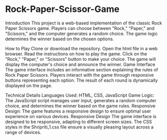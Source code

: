 # Rock-Paper-Scissor-Game
Introduction
This project is a web-based implementation of the classic Rock Paper Scissors game. Players can choose between "Rock," "Paper," and "Scissors," and the computer generates a random choice. The game logic determines the winner based on the chosen options.

How to Play
Clone or download the repository.
Open the html file in a web browser.
Read the instructions on how to play the game.
Click on the "Rock," "Paper," or "Scissors" button to make your choice.
The game will display the computer's choice and announce the winner.
Game Interface
The game interface includes an informative section explaining the rules of Rock Paper Scissors. Players interact with the game through responsive buttons representing each option. The result of each round is dynamically displayed on the page.

Technical Details
Languages Used: HTML, CSS, JavaScript
Game Logic: The JavaScript script manages user input, generates a random computer choice, and determines the winner based on the game rules.
Responsive Design: The game features a responsive design to ensure optimal user experience on various devices.
Responsive Design
The game interface is designed to be responsive, adapting to different screen sizes. The CSS styles in the Shripriti_1.css file ensure a visually pleasing layout across a range of devices.
